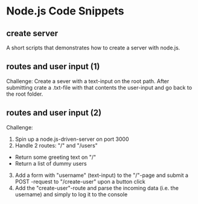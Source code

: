 # Node.js Code Snippets

## create server
A short scripts that demonstrates how to create a server with node.js.

## routes and user input (1)
Challenge: Create a sever with a text-input on the root path. After submitting crate a .txt-file with that contents the user-input and go back to the root folder.

## routes and user input (2)
Challenge: 
1. Spin up a node.js-driven-server on port 3000
2. Handle 2 routes: "/" and "/users"
  - Return some greeting text on "/"
  - Return a list of dummy users
3. Add a form with "username" (text-input) to the "/"-page and submit a POST -request to "/create-user" upon a button click
4. Add the "create-user"-route and parse the incoming data (i.e. the username) and simply to log it to the console
